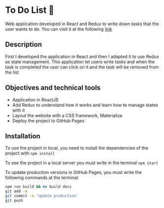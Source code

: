 # To Do List 📝

Web application developed in React and Redux to write down tasks that the user wants to do. You can visit it at the following [link](https://azaharamg.github.io/todo-list)

## Description

First I developed the application in React and then I adapted it to use Redux as state management. This application let users write tasks and when the task is completed the user can click on it and the task will be removed from the list

## Objectives and technical tools

-   Application in ReactJS
-   Add Redux to understand how it works and learn how to manage states with it
-   Layout the website with a CSS framework, Materialize
-   Deploy the project to GitHub Pages

## Installation

To use the project in local, you need to install the dependencies of the project with `npm install`

To see the project in a local server you must write in the terminal `npm start`

To update production versions in GitHub Pages, you must write the following commands at the terminal:

```bash
npm run build && mv build docs
git add -A
git commit -m 'Update production'
git push
```
